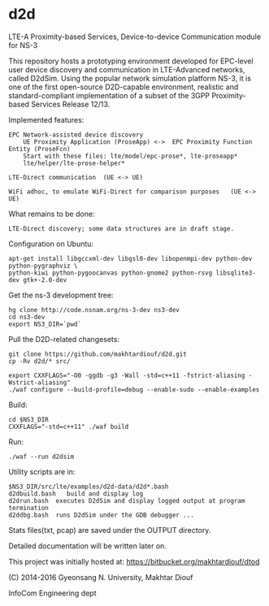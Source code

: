 # d2d
LTE-A Proximity-based Services, Device-to-device Communication module for NS-3

This repository hosts a prototyping environment developed for EPC-level user device
discovery and communication in LTE-Advanced networks, called D2dSim. 
Using the popular network simulation platform NS-3, it is one of the first open-source D2D-capable environment,
realistic and standard-compliant implementation of a subset of the 3GPP Proximity-based Services Release 12/13.

Implemented features:

    EPC Network-assisted device discovery
        UE Proximity Application (ProseApp) <->  EPC Proximity Function Entity (ProseFcn)
        Start with these files: lte/model/epc-prose*, lte-proseapp*
        lte/helper/lte-prose-helper*

    LTE-Direct communication  (UE <-> UE)

    WiFi adhoc, to emulate WiFi-Direct for comparison purposes   (UE <-> UE) 

What remains to be done:

    LTE-Direct discovery; some data structures are in draft stage.

 
Configuration on Ubuntu:

    apt-get install libgccxml-dev libgsl0-dev libopenmpi-dev python-dev python-pygraphviz \
    python-kiwi python-pygoocanvas python-gnome2 python-rsvg libsqlite3-dev gtk+-2.0-dev

Get the ns-3 development tree:

    hg clone http://code.nsnam.org/ns-3-dev ns3-dev
    cd ns3-dev
    export NS3_DIR=`pwd`

Pull the D2D-related changesets:

    git clone https://github.com/makhtardiouf/d2d.git
    cp -Rv d2d/* src/

    export CXXFLAGS="-O0 -ggdb -g3 -Wall -std=c++11 -fstrict-aliasing -Wstrict-aliasing"
    ./waf configure --build-profile=debug --enable-sudo --enable-examples

Build:

    cd $NS3_DIR
    CXXFLAGS="-std=c++11" ./waf build   

Run:

    ./waf --run d2dsim

Utility scripts are in:

    $NS3_DIR/src/lte/examples/d2d-data/d2d*.bash
    d2dbuild.bash   build and display log
    d2drun.bash  executes D2dSim and display logged output at program termination
    d2ddbg.bash  runs D2dSim under the GDB debugger ...
    

Stats files(txt, pcap) are saved under the OUTPUT directory.

Detailed documentation will be written later on.

This project was initially hosted at: https://bitbucket.org/makhtardiouf/dtod

(C) 2014-2016 Gyeonsang N. University, Makhtar Diouf

InfoCom Engineering dept

